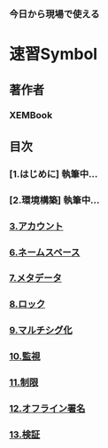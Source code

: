 
### 今日から現場で使える
# 速習Symbol
## 著作者
### XEMBook
## 目次
### [1.はじめに] 執筆中...
### [2.環境構築] 執筆中...
### [3.アカウント](./03_account.md)
### [6.ネームスペース](./06_namespace.md)
### [7.メタデータ](./07_metadata.md)
### [8.ロック](./08_lock.md)
### [9.マルチシグ化](./09_multisig.md)
### [10.監視](./10_observer.md)
### [11.制限](./11_restriction.md)
### [12.オフライン署名](./12_offline_signature.md)
### [13.検証](./13_verify.md)
